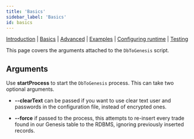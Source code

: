 ```yaml
---
title: 'Basics'
sidebar_label: 'Basics'
id: basics
---
```


[Introduction](/server-modules/integration/database-streaming-in/introduction)  | [Basics](/server-modules/integration/database-streaming-in/basics) | [Advanced](/server-modules/integration/database-streaming-in/advanced) | [Examples](/server-modules/integration/database-streaming-in/examples) | [Configuring runtime](/server-modules/integration/database-streaming-in/configuring-runtime) | [Testing](/server-modules/integration/database-streaming-in/testing)

This page covers the arguments attached to the `DbToGenesis` script.

## Arguments

Use **startProcess** to start the `DbToGenesis` process. This can take two optional arguments.

- **--clearText** can be passed if you want to use clear text user and passwords in the configuration file, instead of encrypted ones.

- **--force** if passed to the process, this  attempts to re-insert every trade found in our Genesis table to the RDBMS, ignoring previously inserted records.


